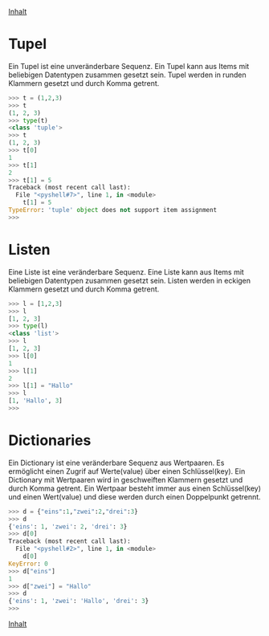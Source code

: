 [Inhalt](../agenda.md)

# Tupel
Ein Tupel ist eine unveränderbare Sequenz. Ein Tupel kann aus Items mit beliebigen Datentypen zusammen gesetzt sein.
Tupel werden in runden Klammern gesetzt und durch Komma getrent.

```python
>>> t = (1,2,3)
>>> t
(1, 2, 3)
>>> type(t)
<class 'tuple'>
>>> t
(1, 2, 3)
>>> t[0]
1
>>> t[1]
2
>>> t[1] = 5
Traceback (most recent call last):
  File "<pyshell#7>", line 1, in <module>
    t[1] = 5
TypeError: 'tuple' object does not support item assignment
>>> 
```

# Listen
Eine Liste ist eine veränderbare Sequenz. Eine Liste kann aus Items mit beliebigen Datentypen zusammen gesetzt sein.
Listen werden in eckigen Klammern gesetzt und durch Komma getrent.


```python
>>> l = [1,2,3]
>>> l
[1, 2, 3]
>>> type(l)
<class 'list'>
>>> l
[1, 2, 3]
>>> l[0]
1
>>> l[1]
2
>>> l[1] = "Hallo"
>>> l
[1, 'Hallo', 3]
>>> 
```

# Dictionaries
Ein Dictionary ist eine veränderbare Sequenz aus Wertpaaren. Es ermöglicht einen Zugrif auf Werte(value) über einen Schlüssel(key). Ein Dictionary mit Wertpaaren wird in geschweiften Klammern gesetzt und durch Komma getrent. Ein Wertpaar besteht immer aus einen Schlüssel(key) und einen Wert(value) und diese werden durch einen Doppelpunkt getrennt.

```python
>>> d = {"eins":1,"zwei":2,"drei":3}
>>> d
{'eins': 1, 'zwei': 2, 'drei': 3}
>>> d[0]
Traceback (most recent call last):
  File "<pyshell#2>", line 1, in <module>
    d[0]
KeyError: 0
>>> d["eins"]
1
>>> d["zwei"] = "Hallo"
>>> d
{'eins': 1, 'zwei': 'Hallo', 'drei': 3}
>>> 

```


[Inhalt](../agenda.md)
